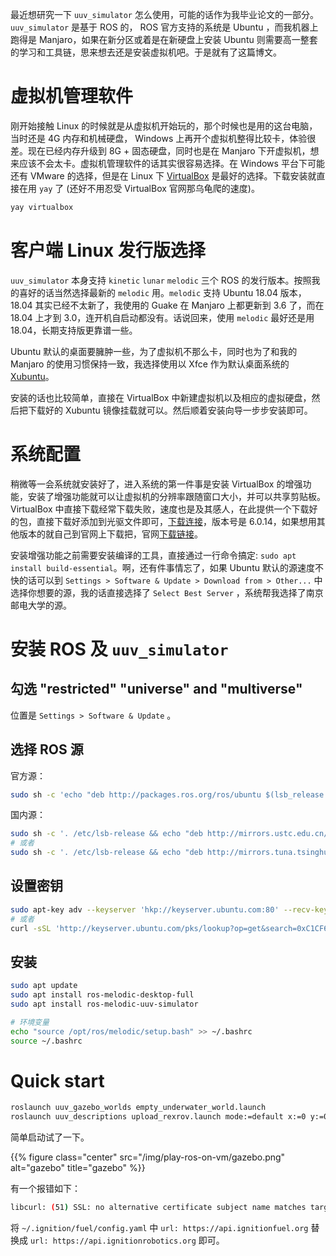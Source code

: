 最近想研究一下 `uuv_simulator` 怎么使用，可能的话作为我毕业论文的一部分。`uuv_simulator` 是基于 ROS 的， ROS 官方支持的系统是 Ubuntu ，而我机器上跑得是 Manjaro，如果在新分区或着是在新硬盘上安装 Ubuntu 则需要高一整套的学习和工具链，思来想去还是安装虚拟机吧。于是就有了这篇博文。

<!--more-->

# 虚拟机管理软件  

刚开始接触 Linux 的时候就是从虚拟机开始玩的，那个时候也是用的这台电脑，当时还是 4G 内存和机械硬盘， Windows 上再开个虚拟机整得比较卡，体验很差。现在已经内存升级到 8G + 固态硬盘，同时也是在 Manjaro 下开虚拟机，想来应该不会太卡。虚拟机管理软件的话其实很容易选择。在 Windows 平台下可能还有 VMware 的选择，但是在 Linux 下 [VirtualBox](https://www.virtualbox.org/) 是最好的选择。下载安装就直接在用 `yay` 了 (还好不用忍受 VirtualBox 官网那乌龟爬的速度)。  

``` bash
yay virtualbox
```

# 客户端 Linux 发行版选择  

`uuv_simulator` 本身支持 `kinetic` `lunar` `melodic` 三个 ROS 的发行版本。按照我的喜好的话当然选择最新的 `melodic` 用。`melodic` 支持 Ubuntu 18.04 版本，18.04 其实已经不太新了，我使用的 Guake 在 Manjaro 上都更新到 3.6 了，而在 18.04 上才到 3.0，连开机自启动都没有。话说回来，使用 `melodic` 最好还是用 18.04，长期支持版更靠谱一些。  

Ubuntu 默认的桌面要臃肿一些，为了虚拟机不那么卡，同时也为了和我的 Manjaro 的使用习惯保持一致，我选择使用以 Xfce 作为默认桌面系统的 [Xubuntu](https://xubuntu.org/)。  

安装的话也比较简单，直接在 VirtualBox 中新建虚拟机以及相应的虚拟硬盘，然后把下载好的 Xubuntu 镜像挂载就可以。然后顺着安装向导一步步安装即可。  

# 系统配置  

稍微等一会系统就安装好了，进入系统的第一件事是安装 VirtualBox 的增强功能，安装了增强功能就可以让虚拟机的分辨率跟随窗口大小，并可以共享剪贴板。VirtualBox 中直接下载经常下载失败，速度也是及其感人，在此提供一个下载好的包，直接下载好添加到光驱文件即可，[下载连接](/zip/play-ros-on-vm/VBoxGuestAdditions_6.0.14.7z)，版本号是 6.0.14，如果想用其他版本的就自己到官网上下载把，官网[下载链接](https://download.virtualbox.org/virtualbox)。  

安装增强功能之前需要安装编译的工具，直接通过一行命令搞定: `sudo apt install build-essential`。啊，还有件事情忘了，如果 Ubuntu 默认的源速度不快的话可以到 `Settings > Software & Update > Download from > Other...` 中选择你想要的源，我的话直接选择了 `Select Best Server` ，系统帮我选择了南京邮电大学的源。  

# 安装 ROS 及 `uuv_simulator`  

## 勾选 "restricted" "universe" and "multiverse"  

位置是 `Settings > Software & Update` 。  

## 选择 ROS 源  

官方源：  
``` bash
sudo sh -c 'echo "deb http://packages.ros.org/ros/ubuntu $(lsb_release -sc) main" > /etc/apt/sources.list.d/ros-latest.list'
```
国内源：  
``` bash
sudo sh -c '. /etc/lsb-release && echo "deb http://mirrors.ustc.edu.cn/ros/ubuntu/ `lsb_release -cs` main" > /etc/apt/sources.list.d/ros-latest.list'
# 或者
sudo sh -c '. /etc/lsb-release && echo "deb http://mirrors.tuna.tsinghua.edu.cn/ros/ubuntu/ `lsb_release -cs` main" > /etc/apt/sources.list.d/ros-latest.list'
```

## 设置密钥  

``` bash
sudo apt-key adv --keyserver 'hkp://keyserver.ubuntu.com:80' --recv-key C1CF6E31E6BADE8868B172B4F42ED6FBAB17C654
# 或者
curl -sSL 'http://keyserver.ubuntu.com/pks/lookup?op=get&search=0xC1CF6E31E6BADE8868B172B4F42ED6FBAB17C654' | sudo apt-key add -
```

## 安装  

```bash
sudo apt update
sudo apt install ros-melodic-desktop-full
sudo apt install ros-melodic-uuv-simulator

# 环境变量
echo "source /opt/ros/melodic/setup.bash" >> ~/.bashrc
source ~/.bashrc
```

# Quick start  

```bash
roslaunch uuv_gazebo_worlds empty_underwater_world.launch
roslaunch uuv_descriptions upload_rexrov.launch mode:=default x:=0 y:=0 z:=-20 namespace:=rexrov
```

简单启动试了一下。  

{{% figure class="center" src="/img/play-ros-on-vm/gazebo.png" alt="gazebo" title="gazebo" %}}

有一个报错如下：  

``` bash
libcurl: (51) SSL: no alternative certificate subject name matches target host name 'api.ignitionfuel.org'
```

将 `~/.ignition/fuel/config.yaml` 中 `url: https://api.ignitionfuel.org` 替换成 `url: https://api.ignitionrobotics.org` 即可。


